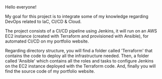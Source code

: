 Hello everyone!

My goal for this project is to integrate some of my knowledge regarding DevOps related to IaC, CI/CD & Cloud.

The project consists of a CI/CD pipeline using Jenkins, it will run on an AWS EC2 instance (created with Terraform and provisioned with Ansible), for automated CI/CD on my portfolio
website.

Regarding directory structure, you will find a folder called 'Terraform' that contains the code to deploy all the infrastructure needed. Then, a folder called 'Ansible' which contains
all the roles and tasks to configure Jenkins on the EC2 instance deployed with the Terraform code. And, finally you will find the source code of my portfolio website.
